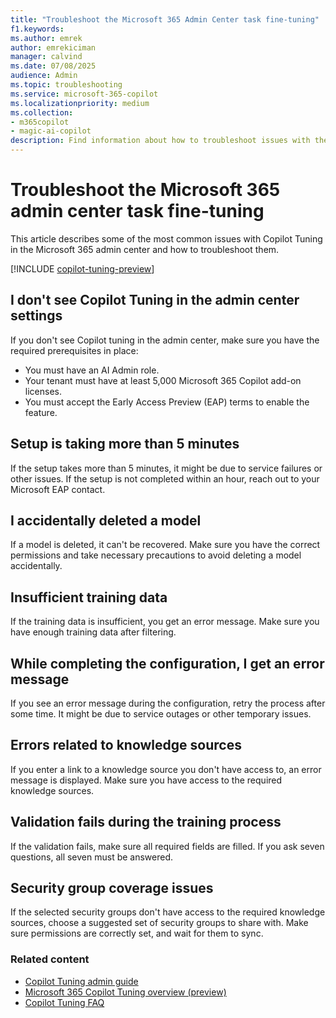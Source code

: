 ```yaml
---
title: "Troubleshoot the Microsoft 365 Admin Center task fine-tuning"
f1.keywords:
ms.author: emrek
author: emrekiciman
manager: calvind
ms.date: 07/08/2025
audience: Admin
ms.topic: troubleshooting
ms.service: microsoft-365-copilot
ms.localizationpriority: medium
ms.collection:
- m365copilot
- magic-ai-copilot
description: Find information about how to troubleshoot issues with the Microsoft 365 admin center when using Copilot Tuning to fine-tune models.
---
```


# Troubleshoot the Microsoft 365 admin center task fine-tuning

This article describes some of the most common issues with Copilot Tuning in the Microsoft 365 admin center and how to troubleshoot them.

[!INCLUDE [copilot-tuning-preview](includes/copilot-tuning-preview.md)]

## I don't see Copilot Tuning in the admin center settings

If you don't see Copilot tuning in the admin center, make sure you have the required prerequisites in place:

- You must have an AI Admin role.
- Your tenant must have at least 5,000 Microsoft 365 Copilot add-on licenses.
- You must accept the Early Access Preview (EAP) terms to enable the feature.

## Setup is taking more than 5 minutes

If the setup takes more than 5 minutes, it might be due to service failures or other issues. If the setup is not completed within an hour, reach out to your Microsoft EAP contact.

## I accidentally deleted a model

If a model is deleted, it can't be recovered. Make sure you have the correct permissions and take necessary precautions to avoid deleting a model accidentally.

## Insufficient training data

If the training data is insufficient, you get an error message. Make sure you have enough training data after filtering.

## While completing the configuration, I get an error message

If you see an error message during the configuration, retry the process after some time. It might be due to service outages or other temporary issues.

## Errors related to knowledge sources

If you enter a link to a knowledge source you don't have access to, an error message is displayed. Make sure you have access to the required knowledge sources.

## Validation fails during the training process

If the validation fails, make sure all required fields are filled. If you ask seven questions, all seven must be answered.

## Security group coverage issues

If the selected security groups don't have access to the required knowledge sources, choose a suggested set of security groups to share with. Make sure permissions are correctly set, and wait for them to sync.

### Related content

- [Copilot Tuning admin guide](copilot-tuning-admin-guide.md)
- [Microsoft 365 Copilot Tuning overview (preview)](copilot-tuning-overview.md)
- [Copilot Tuning FAQ](copilot-tuning-faq.yml)



